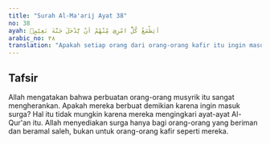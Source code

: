 ```yaml
---
title: "Surah Al-Ma'arij Ayat 38"
no: 38
ayah: اَيَطْمَعُ كُلُّ امْرِئٍ مِّنْهُمْ اَنْ يُّدْخَلَ جَنَّةَ نَعِيْمٍۙ
arabic_no: ٣٨
translation: "Apakah setiap orang dari orang-orang kafir itu ingin masuk surga yang penuh kenikmatan?"
---
```


## Tafsir

Allah mengatakan bahwa perbuatan orang-orang musyrik itu sangat mengherankan. Apakah mereka berbuat demikian karena ingin masuk surga? Hal itu tidak mungkin karena mereka mengingkari ayat-ayat Al-Qur'an itu. Allah menyediakan surga hanya bagi orang-orang yang beriman dan beramal saleh, bukan untuk orang-orang kafir seperti mereka.
